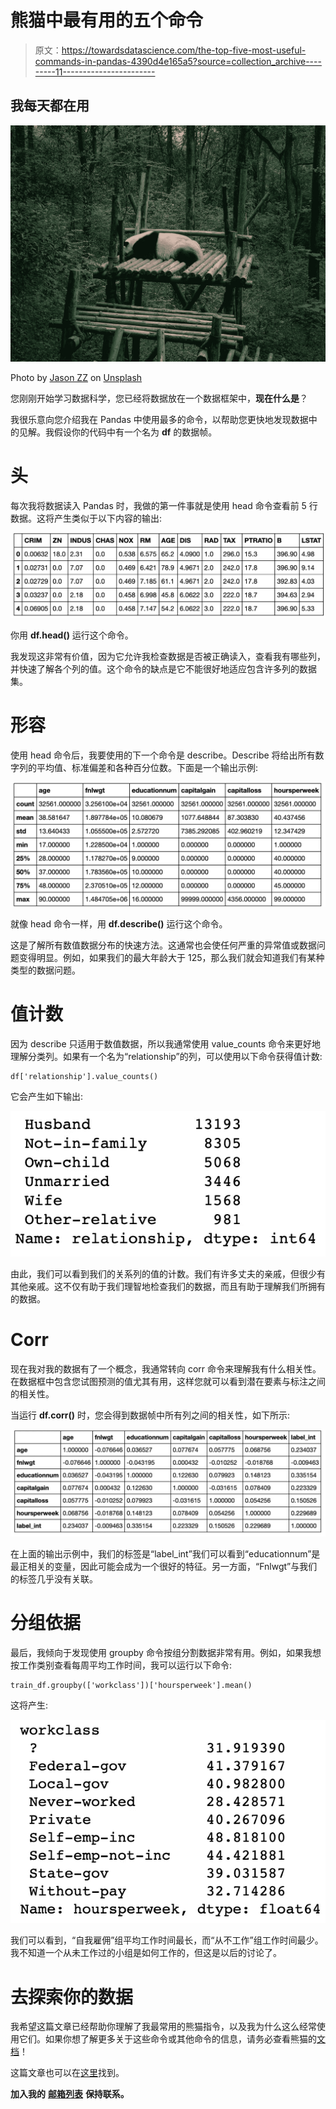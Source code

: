 # 熊猫中最有用的五个命令

> 原文：<https://towardsdatascience.com/the-top-five-most-useful-commands-in-pandas-4390d4e165a5?source=collection_archive---------11----------------------->

## 我每天都在用

![](img/0e2e14560b87ddfd15ca1db1980cb7ad.png)

Photo by [Jason ZZ](https://unsplash.com/@fznn?utm_source=medium&utm_medium=referral) on [Unsplash](https://unsplash.com?utm_source=medium&utm_medium=referral)

您刚刚开始学习数据科学，您已经将数据放在一个数据框架中，**现在什么是**？

我很乐意向您介绍我在 Pandas 中使用最多的命令，以帮助您更快地发现数据中的见解。我假设你的代码中有一个名为 **df** 的数据帧。

# 头

每次我将数据读入 Pandas 时，我做的第一件事就是使用 head 命令查看前 5 行数据。这将产生类似于以下内容的输出:

![](img/b1f841aedea39ffd9370748fe91a16cf.png)

你用 **df.head()** 运行这个命令。

我发现这非常有价值，因为它允许我检查数据是否被正确读入，查看我有哪些列，并快速了解各个列的值。这个命令的缺点是它不能很好地适应包含许多列的数据集。

# 形容

使用 head 命令后，我要使用的下一个命令是 describe。Describe 将给出所有数字列的平均值、标准偏差和各种百分位数。下面是一个输出示例:

![](img/3c02b61fecf47f97b054ec757a98b54e.png)

就像 head 命令一样，用 **df.describe()** 运行这个命令。

这是了解所有数值数据分布的快速方法。这通常也会使任何严重的异常值或数据问题变得明显。例如，如果我们的最大年龄大于 125，那么我们就会知道我们有某种类型的数据问题。

# 值计数

因为 describe 只适用于数值数据，所以我通常使用 value_counts 命令来更好地理解分类列。如果有一个名为“relationship”的列，可以使用以下命令获得值计数:

```
df['relationship'].value_counts()
```

它会产生如下输出:

![](img/a39ae89bf91b487e45c6d42b55abd774.png)

由此，我们可以看到我们的关系列的值的计数。我们有许多丈夫的亲戚，但很少有其他亲戚。这不仅有助于我们理智地检查我们的数据，而且有助于理解我们所拥有的数据。

# Corr

现在我对我的数据有了一个概念，我通常转向 corr 命令来理解我有什么相关性。在数据框中包含您试图预测的值尤其有用，这样您就可以看到潜在要素与标注之间的相关性。

当运行 **df.corr()** 时，您会得到数据帧中所有列之间的相关性，如下所示:

![](img/aa4f36653086a3184ca1373eb4bff0b9.png)

在上面的输出示例中，我们的标签是“label_int”我们可以看到“educationnum”是最正相关的变量，因此可能会成为一个很好的特征。另一方面，“Fnlwgt”与我们的标签几乎没有关联。

# 分组依据

最后，我倾向于发现使用 groupby 命令按组分割数据非常有用。例如，如果我想按工作类别查看每周平均工作时间，我可以运行以下命令:

```
train_df.groupby(['workclass'])['hoursperweek'].mean()
```

这将产生:

![](img/0959ef3a8eb22cb5959cf1e4d4cc7fd9.png)

我们可以看到，“自我雇佣”组平均工作时间最长，而“从不工作”组工作时间最少。我不知道一个从未工作过的小组是如何工作的，但这是以后的讨论了。

# 去探索你的数据

我希望这篇文章已经帮助你理解了我最常用的熊猫指令，以及我为什么这么经常使用它们。如果你想了解更多关于这些命令或其他命令的信息，请务必查看熊猫的[文档](https://pandas.pydata.org/pandas-docs/stable/index.html)！

这篇文章也可以在[这里](https://learningwithdata.com/posts/tylerfolkman/the-top-five-most-useful-commands-in-pandas-4390d4e165a5/)找到。

**加入我的** [**邮箱列表**](https://mailchi.mp/86690f2e72bb/tyler_folkman) **保持联系。**